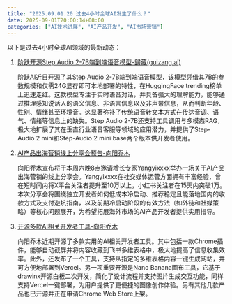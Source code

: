 ```yaml
---
title: "2025.09.01.20 过去4小时全球AI发生了什么？"
date: 2025-09-01T20:00:14+08:00
categories: ["AI技术进展", "AI产品开发", "AI市场营销"]
---
```


以下是过去4小时全球AI领域的最新动态：

1.  [阶跃开源Step Audio 2-7B端到端语音模型-歸藏(guizang.ai)](https://x.com/op7418/status/1962437252501610524)

    阶跃AI近日开源了其Step Audio 2-7B端到端语音模型，该模型凭借其7B的参数规模和仅需24G显存即可本地部署的特性，在HuggingFace trending榜单上迅速走红。这款模型专注于实时语音对话，并具备强大的理解能力，能够通过推理感知说话人的语义信息、非语言信息以及非声带信息，从而判断年龄、性别、情绪甚至环境音。这显著弥补了传统语音转文本方式在传达音调、语气、情绪等信息上的缺失。Step Audio 2-7B还支持工具调用与多模态RAG，极大地扩展了其在垂直行业语音客服等领域的应用潜力，并提供了Step-Audio 2 mini和Step-Audio 2 mini base两个版本供开发者使用。

2.  [AI产品出海营销线上分享会预告-向阳乔木](https://x.com/vista8/status/1962456139741958371)

    向阳乔木宣布将于本周六晚8点邀请增长专家Yangyixxxx举办一场关于AI产品出海营销的线上分享会。Yangyixxxx在社交媒体运营方面拥有丰富经验，曾在短时间内将X平台关注者提升至10万以上，小红书关注者在15天内突破1万。本次分享会将围绕独立开发者如何低成本冷启动、推荐稳定且能落地国内的收款方式及支付避坑指南，以及前期冷启动阶段的有效方法（如外链和社媒策略）等核心问题展开，为希望拓展海外市场的AI产品开发者提供实用指导。

3.  [开源多款AI相关开发者工具-向阳乔木](https://x.com/vista8/status/1962449477421425017)

    向阳乔木近期开源了多款实用的AI相关开发者工具。其中包括一款Chrome插件，能够自动截屏并将内容收藏到飞书多维表格中，极大地提高了信息收集效率。此外，还发布了一个工具，支持从指定的多维表格内容一键生成网站，并可方便地部署到Vercel。另一项重要开源是Nano Banana画布工具，它基于drawinx开源白板二次开发，简化了设计流程并支持图片生成交互功能，同样支持Vercel一键部署，为用户提供了更便捷的图像创作体验。另有其他几款产品也已开源并正在申请Chrome Web Store上架。